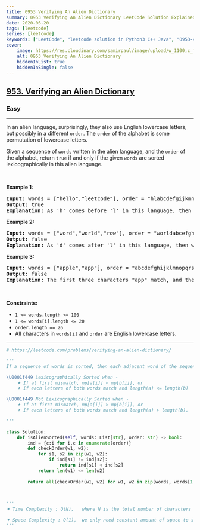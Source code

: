 ```yaml
---
title: 0953 Verifying An Alien Dictionary
summary: 0953 Verifying An Alien Dictionary LeetCode Solution Explained
date: 2020-06-20
tags: [leetcode]
series: [leetcode]
keywords: ["LeetCode", "leetcode solution in Python3 C++ Java", "0953-verifying-an-alien-dictionary LeetCode Solution Explained"]
cover:
    image: https://res.cloudinary.com/samirpaul/image/upload/w_1100,c_fit,co_rgb:FFFFFF,l_text:Arial_75_bold:0953 Verifying An Alien Dictionary - Solution Explained/problem-solving.webp
    alt: 0953 Verifying An Alien Dictionary
    hiddenInList: true
    hiddenInSingle: false
---
```



<h2><a href="https://leetcode.com/problems/verifying-an-alien-dictionary/">953. Verifying an Alien Dictionary</a></h2><h3>Easy</h3><hr><div><p>In an alien language, surprisingly, they also use English lowercase letters, but possibly in a different <code>order</code>. The <code>order</code> of the alphabet is some permutation of lowercase letters.</p>

<p>Given a sequence of <code>words</code> written in the alien language, and the <code>order</code> of the alphabet, return <code>true</code> if and only if the given <code>words</code> are sorted lexicographically in this alien language.</p>

<p>&nbsp;</p>
<p><strong class="example">Example 1:</strong></p>

<pre><strong>Input:</strong> words = ["hello","leetcode"], order = "hlabcdefgijkmnopqrstuvwxyz"
<strong>Output:</strong> true
<strong>Explanation: </strong>As 'h' comes before 'l' in this language, then the sequence is sorted.
</pre>

<p><strong class="example">Example 2:</strong></p>

<pre><strong>Input:</strong> words = ["word","world","row"], order = "worldabcefghijkmnpqstuvxyz"
<strong>Output:</strong> false
<strong>Explanation: </strong>As 'd' comes after 'l' in this language, then words[0] &gt; words[1], hence the sequence is unsorted.
</pre>

<p><strong class="example">Example 3:</strong></p>

<pre><strong>Input:</strong> words = ["apple","app"], order = "abcdefghijklmnopqrstuvwxyz"
<strong>Output:</strong> false
<strong>Explanation: </strong>The first three characters "app" match, and the second string is shorter (in size.) According to lexicographical rules "apple" &gt; "app", because 'l' &gt; '∅', where '∅' is defined as the blank character which is less than any other character (<a href="https://en.wikipedia.org/wiki/Lexicographical_order" target="_blank">More info</a>).
</pre>

<p>&nbsp;</p>
<p><strong>Constraints:</strong></p>

<ul>
	<li><code>1 &lt;= words.length &lt;= 100</code></li>
	<li><code>1 &lt;= words[i].length &lt;= 20</code></li>
	<li><code>order.length == 26</code></li>
	<li>All characters in <code>words[i]</code> and <code>order</code> are English lowercase letters.</li>
</ul>
</div>

---




```python
# https://leetcode.com/problems/verifying-an-alien-dictionary/

''' 
If a sequence of words is sorted, then each adjacent word of the sequence must also be sorted.

\U0001f449 Lexicographically Sorted when -
    ✦ If at first mismatch, mp[a[i]] < mp[b[i]], or
    ✦ If each letters of both words match and length(a) <= length(b)

\U0001f449 Not Lexicographically Sorted when -
    ✦ If at first mismatch, mp[a[i]] > mp[b[i]], or
    ✦ If each letters of both words match and length(a) > length(b).

'''

class Solution:
    def isAlienSorted(self, words: List[str], order: str) -> bool:
        ind = {c:i for i,c in enumerate(order)}
        def checkOrder(w1, w2):
            for s1, s2 in zip(w1, w2):
                if ind[s1] != ind[s2]:
                    return ind[s1] < ind[s2]
            return len(w1) <= len(w2)
        
        return all(checkOrder(w1, w2) for w1, w2 in zip(words, words[1:]))

                
        
'''
✦ Time Complexity : O(N),   where N is the total number of characters in words.

✦ Space Complexity : O(1),  we only need constant amount of space to store the mapping of letters to index which does not depend on the size of input. Hence we get constant space complexity.
'''
```
